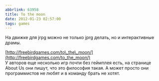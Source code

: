 ```yaml
---
abbrlink: 63958
title: To the moon
date: 2012-01-23 02:57:00
tags: games
---
```


На движке для jrpg можно не только jprg делать, но и интерактивные драмы.  
  
[http://freebirdgames.com/to\_the\_moon/](http://freebirdgames.com/to_the_moon/)  
У авторов еще несколько игр почти без геймплея есть, на странице About Us они пишут, что это философия такая. А может просто они программистов не любят и в команду брать не хотят.